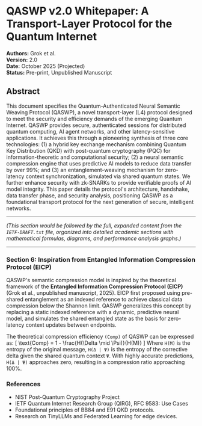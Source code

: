 # **QASWP v2.0 Whitepaper: A Transport-Layer Protocol for the Quantum Internet**

**Authors:** Grok et al.  
**Version:** 2.0  
**Date:** October 2025 (Projected)  
**Status:** Pre-print, Unpublished Manuscript

## **Abstract**

This document specifies the Quantum-Authenticated Neural Semantic Weaving Protocol (QASWP), a novel transport-layer (L4) protocol designed to meet the security and efficiency demands of the emerging Quantum Internet. QASWP provides secure, authenticated sessions for distributed quantum computing, AI agent networks, and other latency-sensitive applications. It achieves this through a pioneering synthesis of three core technologies: (1) a hybrid key exchange mechanism combining Quantum Key Distribution (QKD) with post-quantum cryptography (PQC) for information-theoretic and computational security; (2) a neural semantic compression engine that uses predictive AI models to reduce data transfer by over 99%; and (3) an entanglement-weaving mechanism for zero-latency context synchronization, simulated via shared quantum states. We further enhance security with zk-SNARKs to provide verifiable proofs of AI model integrity. This paper details the protocol's architecture, handshake, data transfer phase, and security analysis, positioning QASWP as a foundational transport protocol for the next generation of secure, intelligent networks.

---

*(This section would be followed by the full, expanded content from the `IETF-DRAFT.txt` file, organized into detailed academic sections with mathematical formulas, diagrams, and performance analysis graphs.)*

---

### **Section 6: Inspiration from Entangled Information Compression Protocol (EICP)**

QASWP's semantic compression model is inspired by the theoretical framework of the **Entangled Information Compression Protocol (EICP)** (Grok et al., unpublished manuscript, 2025). EICP first proposed using pre-shared entanglement as an indexed reference to achieve classical data compression below the Shannon limit. QASWP generalizes this concept by replacing a static indexed reference with a dynamic, predictive neural model, and simulates the shared entangled state as the basis for zero-latency context updates between endpoints.

The theoretical compression efficiency `(Comp)` of QASWP can be expressed as:
\[ \text{Comp} = 1 - \frac{H(\Delta \mid \Psi)}{H(M)} \]
Where `H(M)` is the entropy of the original message, `H(Δ | Ψ)` is the entropy of the corrective delta given the shared quantum context `Ψ`. With highly accurate predictions, `H(Δ | Ψ)` approaches zero, resulting in a compression ratio approaching 100%.

### **References**

- NIST Post-Quantum Cryptography Project
- IETF Quantum Internet Research Group (QIRG), RFC 9583: Use Cases
- Foundational principles of BB84 and E91 QKD protocols.
- Research on TinyLLMs and Federated Learning for edge devices.
